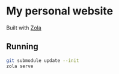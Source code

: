 # My personal website
Built with [Zola](https://www.getzola.org/)

## Running
```bash
git submodule update --init
zola serve
```